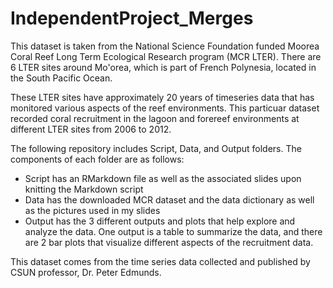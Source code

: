 # IndependentProject_Merges

This dataset is taken from the National Science Foundation funded Moorea Coral Reef Long Term Ecological Research program (MCR LTER). There are 6 LTER sites around Mo'orea, which is part of French Polynesia, located in the South Pacific Ocean. 

These LTER sites have approximately 20 years of timeseries data that has monitored various aspects of the reef environments. This particuar dataset recorded coral recruitment in the lagoon and forereef environments at different LTER sites from 2006 to 2012. 

The following repository includes Script, Data, and Output folders. The components of each folder are as follows: 
-  Script has an RMarkdown file as well as the associated slides upon knitting the Markdown script 
-  Data has the downloaded MCR dataset and the data dictionary as well as the pictures used in my slides 
-  Output has the 3 different outputs and plots that help explore and analyze the data. One output is a table to summarize the data, and there are 2 bar plots that visualize different aspects of the recruitment data. 

This dataset comes from the time series data collected and published by CSUN professor, Dr. Peter Edmunds. 
